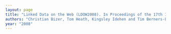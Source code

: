 ```yaml
---
layout: page
title: "Linked Data on the Web (LDOW2008). In Proceedings of the 17th International World Wide Web Conference (WWW2008), Beijing, China, April 2008."
authors: "Christian Bizer, Tom Heath, Kingsley Idehen and Tim Berners-Lee"
year: "2008"
---
```

